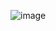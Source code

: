 ![image](https://github.com/RoshanYeah/Project-214/assets/98729871/f1193880-70db-4978-a477-5846f6124c0e)
